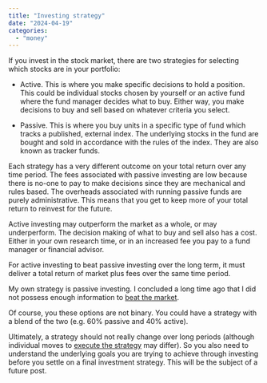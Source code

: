 ```yaml
---
title: "Investing strategy"
date: "2024-04-19"
categories: 
  - "money"
---
```


If you invest in the stock market, there are two strategies for selecting which stocks are in your portfolio:

- Active. This is where you make specific decisions to hold a position. This could be individual stocks chosen by yourself or an active fund where the fund manager decides what to buy. Either way, you make decisions to buy and sell based on whatever criteria you select.

- Passive. This is where you buy units in a specific type of fund which tracks a published, external index. The underlying stocks in the fund are bought and sold in accordance with the rules of the index. They are also known as tracker funds.

Each strategy has a very different outcome on your total return over any time period. The fees associated with passive investing are low because there is no-one to pay to make decisions since they are mechanical and rules based. The overheads associated with running passive funds are purely administrative. This means that you get to keep more of your total return to reinvest for the future.

Active investing may outperform the market as a whole, or may underperform. The decision making of what to buy and sell also has a cost. Either in your own research time, or in an increased fee you pay to a fund manager or financial advisor.

For active investing to beat passive investing over the long term, it must deliver a total return of market plus fees over the same time period.

My own strategy is passive investing. I concluded a long time ago that I did not possess enough information to [beat the market](https://thoughts.uncountable.uk/this-is-your-morning-wake-up-call/).

Of course, you these options are not binary. You could have a strategy with a blend of the two (e.g. 60% passive and 40% active).

Ultimately, a strategy should not really change over long periods (although individual moves to [execute the strategy](https://thoughts.uncountable.uk/most-important-factors-for-accumulating-wealth/) may differ). So you also need to understand the underlying goals you are trying to achieve through investing before you settle on a final investment strategy. This will be the subject of a future post.
